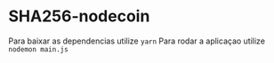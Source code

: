 # SHA256-nodecoin
Para baixar as dependencias utilize ```yarn```
Para rodar a aplicaçao utilize ```nodemon main.js```
